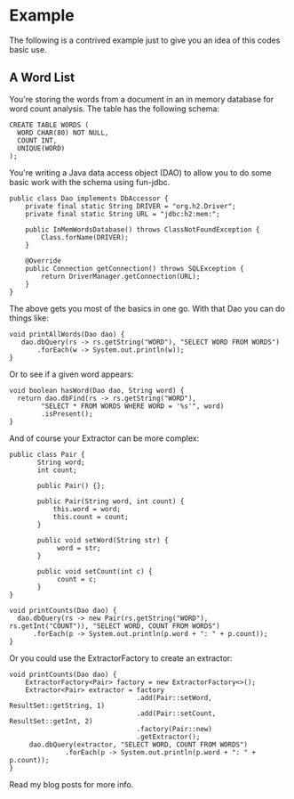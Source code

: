 # Example
The following is a contrived example just to give you an idea of this codes basic use.

## A Word List
You're storing the words from a document in an in memory database for word count analysis. The table has the following schema:

    CREATE TABLE WORDS ( 
      WORD CHAR(80) NOT NULL,
      COUNT INT,
      UNIQUE(WORD)
    );

You're writing a Java data access object (DAO) to allow you to do some basic work with the schema using fun-jdbc.  

    public class Dao implements DbAccessor {
        private final static String DRIVER = "org.h2.Driver";
        private final static String URL = "jdbc:h2:mem:";

        public InMemWordsDatabase() throws ClassNotFoundException {
            Class.forName(DRIVER);
        }

        @Override
        public Connection getConnection() throws SQLException {
            return DriverManager.getConnection(URL);
        }
    }

The above gets you most of the basics in one go. With that Dao you can do things like:

    void printAllWords(Dao dao) {
       dao.dbQuery(rs -> rs.getString("WORD"), "SELECT WORD FROM WORDS")
           .forEach(w -> System.out.println(w));
    }
    
Or to see if a given word appears:

    void boolean hasWord(Dao dao, String word) {
      return dao.dbFind(rs -> rs.getString("WORD"), 
            "SELECT * FROM WORDS WHERE WORD = '%s'", word)
            .isPresent();
    }
    
And of course your Extractor can be more complex:

    public class Pair {
           String word;
           int count;

           public Pair() {};
           
           public Pair(String word, int count) {
               this.word = word;
               this.count = count;
           }
           
           public void setWord(String str) {
                word = str;
           }
           
           public void setCount(int c) {
                count = c;
           }
    }
    
    void printCounts(Dao dao) {
      dao.dbQuery(rs -> new Pair(rs.getString("WORD"), rs.getInt("COUNT")), "SELECT WORD, COUNT FROM WORDS")
          .forEach(p -> System.out.println(p.word + ": " + p.count));
    }
    
Or you could use the ExtractorFactory to create an extractor:

    void printCounts(Dao dao) {
        ExtractorFactory<Pair> factory = new ExtractorFactory<>();
        Extractor<Pair> extractor = factory
                                    .add(Pair::setWord, ResultSet::getString, 1)
                                    .add(Pair::setCount, ResultSet::getInt, 2)
                                    .factory(Pair::new)
                                    .getExtractor();
         dao.dbQuery(extractor, "SELECT WORD, COUNT FROM WORDS")
                  .forEach(p -> System.out.println(p.word + ": " + p.count));
    }

Read my blog posts for more info.
